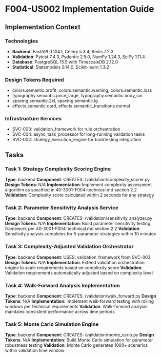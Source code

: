 # F004-US002 Implementation Guide

## Implementation Context

### Technologies
- **Backend**: FastAPI 0.104.1, Celery 5.3.4, Redis 7.2.3
- **Validation**: Pytest 7.4.3, Pydantic 2.5.0, NumPy 1.24.3, SciPy 1.11.4
- **Database**: PostgreSQL 15.5 with TimescaleDB 2.12.0
- **Statistical**: Statsmodels 0.14.0, Scikit-learn 1.3.2

### Design Tokens Required
- colors.semantic.profit, colors.semantic.warning, colors.semantic.loss
- typography.semantic.price_large, typography.semantic.body_sm
- spacing.semantic.2xl, spacing.semantic.lg
- effects.semantic.card, effects.semantic_transitions.normal

### Infrastructure Services
- SVC-003: validation_framework for rule orchestration
- SVC-004: async_task_processor for long-running validation tasks
- SVC-002: strategy_execution_engine for backtesting integration

## Tasks

### Task 1: Strategy Complexity Scoring Engine
**Type**: backend
**Component**: CREATES: /validation/complexity_scorer.py
**Design Tokens**: N/A
**Implementation**: 
Implement complexity assessment algorithm as specified in 40-3001-F004-technical.md section 2.2
**Validation**: Complexity score calculated within 2 seconds for any strategy

### Task 2: Parameter Sensitivity Analysis Service
**Type**: backend
**Component**: CREATES: /validation/sensitivity_analyzer.py
**Design Tokens**: N/A
**Implementation**: 
Build parameter sensitivity testing framework per 40-3001-F004-technical.md section 2.2
**Validation**: Sensitivity analysis completes for 5-parameter strategies within 10 minutes

### Task 3: Complexity-Adjusted Validation Orchestrator
**Type**: backend
**Component**: USES: validation_framework from SVC-003
**Design Tokens**: N/A
**Implementation**: 
Extend validation orchestration engine to scale requirements based on complexity score
**Validation**: Validation requirements automatically adjusted based on complexity level

### Task 4: Walk-Forward Analysis Implementation
**Type**: backend
**Component**: CREATES: /validation/walk_forward.py
**Design Tokens**: N/A
**Implementation**: 
Implement walk-forward testing with rolling windows per technical requirements
**Validation**: Walk-forward analysis maintains consistent performance across time periods

### Task 5: Monte Carlo Simulation Engine
**Type**: backend
**Component**: CREATES: /validation/monte_carlo.py
**Design Tokens**: N/A
**Implementation**: 
Build Monte Carlo simulation for parameter robustness testing
**Validation**: Monte Carlo generates 1000+ scenarios within validation time window